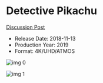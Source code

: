 # Detective Pikachu

[Discussion Post](https://www.avsforum.com/threads/bass-eq-for-filtered-movies.2995212/post-58326594)

* Release Date: 2018-11-13
* Production Year: 2019
* Format: 4K/UHD/ATMOS

![img 0](https://i.imgur.com/1j5BRXH.jpg)

![img 1](https://i.imgur.com/j7uirrp.png)

